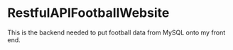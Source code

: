 # RestfulAPIFootballWebsite
This is the backend needed to put football data from MySQL onto my front end.
